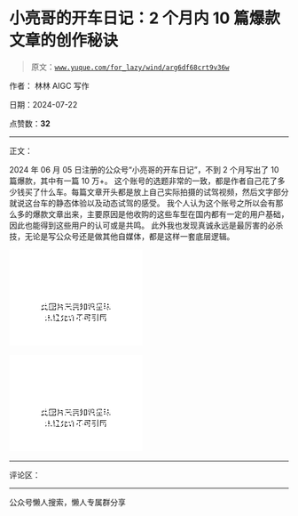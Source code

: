 # 小亮哥的开车日记：2 个月内 10 篇爆款文章的创作秘诀

> 原文：[`www.yuque.com/for_lazy/wind/arg6df68crt9v36w`](https://www.yuque.com/for_lazy/wind/arg6df68crt9v36w)

作者： 林林 AIGC 写作

日期：2024-07-22

点赞数：**32**

* * *

正文：

2024 年 06 月 05 日注册的公众号“小亮哥的开车日记”，不到 2 个月写出了 10 篇爆款，其中有一篇 10 万+。
这个账号的选题非常的一致，都是作者自己花了多少钱买了什么车。每篇文章开头都是放上自己实际拍摄的试驾视频，然后文字部分就说这台车的静态体验以及动态试驾的感受。
我个人认为这个账号之所以会有那么多的爆款文章出来，主要原因是他收购的这些车型在国内都有一定的用户基础，因此也能得到这些用户的认可或是共鸣。
此外我也发现真诚永远是最厉害的必杀技，无论是写公众号还是做其他自媒体，都是这样一套底层逻辑。

![](img/8e1d49b21978f5a27e55285d94601797.png "None")

![](img/e8bf0f493fa096a82eef6ddfd7f78e48.png "None")

* * *

评论区：

* * *

公众号懒人搜索，懒人专属群分享